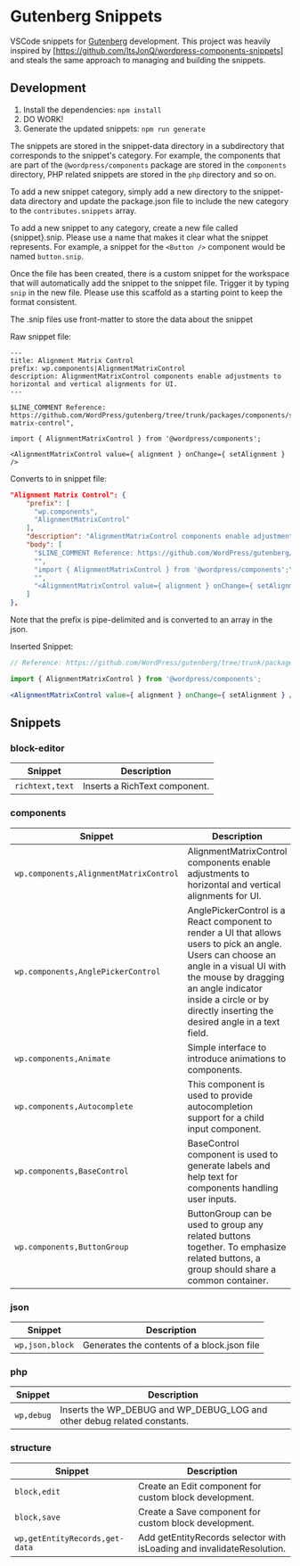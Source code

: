 # Gutenberg Snippets

VSCode snippets for [Gutenberg](https://wordpress.org/gutenberg/) development. This project was heavily inspired by [https://github.com/ItsJonQ/wordpress-components-snippets] and steals the same approach to managing and building the snippets.


## Development
1. Install the dependencies: `npm install`
2. DO WORK!
3. Generate the updated snippets: `npm run generate`

The snippets are stored in the snippet-data directory in a subdirectory that corresponds to the snippet's category. For example, the components that are part of the `@wordpress/components` package are stored in the `components` directory, PHP related snippets are stored in the `php` directory and so on.

To add a new snippet category, simply add a new directory to the snippet-data directory and update the package.json file to include the new category to the `contributes.snippets` array.

To add a new snippet to any category, create a new file called {snippet}.snip. Please use a name that makes it clear what the snippet represents. For example, a snippet for the `<Button />` component would be named `button.snip`.

Once the file has been created, there is a custom snippet for the workspace that will automatically add the snippet to the snippet file. Trigger it by typing `snip` in the new file. Please use this scaffold as a starting point to keep the format consistent.

The .snip files use front-matter to store the data about the snippet

Raw snippet file:
```plaintext
---
title: Alignment Matrix Control
prefix: wp.components|AlignmentMatrixControl
description: AlignmentMatrixControl components enable adjustments to horizontal and vertical alignments for UI.
---

$LINE_COMMENT Reference: https://github.com/WordPress/gutenberg/tree/trunk/packages/components/src/alignment-matrix-control",

import { AlignmentMatrixControl } from '@wordpress/components';

<AlignmentMatrixControl value={ alignment } onChange={ setAlignment } />
```

Converts to in snippet file:
```json
"Alignment Matrix Control": {
    "prefix": [
      "wp.components",
      "AlignmentMatrixControl"
    ],
    "description": "AlignmentMatrixControl components enable adjustments to horizontal and vertical alignments for UI.",
    "body": [
      "$LINE_COMMENT Reference: https://github.com/WordPress/gutenberg/tree/trunk/packages/components/src/alignment-matrix-control\",",
      "",
      "import { AlignmentMatrixControl } from '@wordpress/components';",
      "",
      "<AlignmentMatrixControl value={ alignment } onChange={ setAlignment } />"
    ]
},
```
Note that the prefix is pipe-delimited and is converted to an array in the json.


Inserted Snippet:
```jsx
// Reference: https://github.com/WordPress/gutenberg/tree/trunk/packages/components/src/alignment-matrix-control",

import { AlignmentMatrixControl } from '@wordpress/components';

<AlignmentMatrixControl value={ alignment } onChange={ setAlignment } />
```
<!-- SNIPPET-TOC -->
<!-- This table was automatically generated -->
## Snippets
 ### block-editor
| Snippet | Description |
| --- | --- |
| `richtext,text` | Inserts a RichText component. |

 ### components
| Snippet | Description |
| --- | --- |
| `wp.components,AlignmentMatrixControl` | AlignmentMatrixControl components enable adjustments to horizontal and vertical alignments for UI. |
| `wp.components,AnglePickerControl` | AnglePickerControl is a React component to render a UI that allows users to pick an angle. Users can choose an angle in a visual UI with the mouse by dragging an angle indicator inside a circle or by directly inserting the desired angle in a text field. |
| `wp.components,Animate` | Simple interface to introduce animations to components. |
| `wp.components,Autocomplete` | This component is used to provide autocompletion support for a child input component. |
| `wp.components,BaseControl` | BaseControl component is used to generate labels and help text for components handling user inputs. |
| `wp.components,ButtonGroup` | ButtonGroup can be used to group any related buttons together. To emphasize related buttons, a group should share a common container. |

 ### json
| Snippet | Description |
| --- | --- |
| `wp,json,block` | Generates the contents of a block.json file |

 ### php
| Snippet | Description |
| --- | --- |
| `wp,debug` | Inserts the WP_DEBUG and WP_DEBUG_LOG and other debug related constants. |

 ### structure
| Snippet | Description |
| --- | --- |
| `block,edit` | Create an Edit component for custom block development. |
| `block,save` | Create a Save component for custom block development. |
| `wp,getEntityRecords,get-data` | Add getEntityRecords selector with isLoading and invalidateResolution. |


<!-- /SNIPPET-TOC -->

